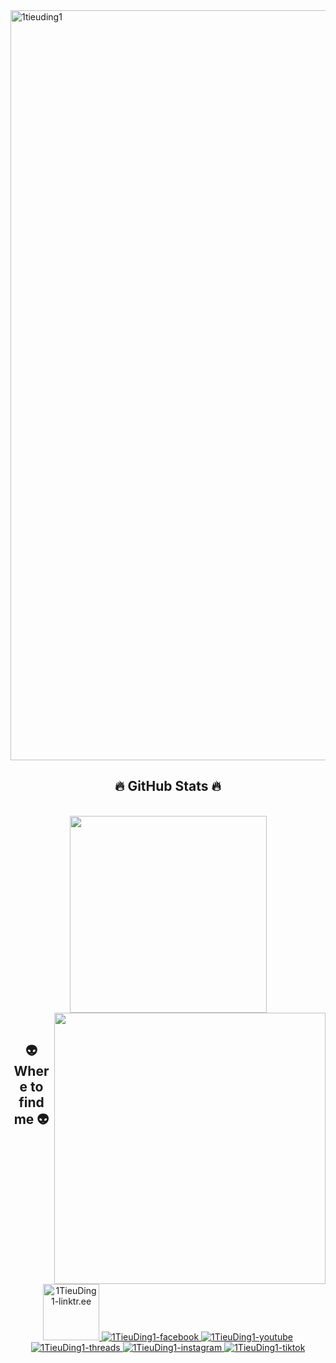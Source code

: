 <!-- 1TieuDing1 -->
<a href="#" target="_blank">
  <img src="./svg/1tieuding1.svg" width="1200" alt="1tieuding1" />
</a>

<h2 align="center">🔥 GitHub Stats 🔥</h2>
<!-- https://github.com/anuraghazra/github-readme-stats -->
<br>
<div align=center>
  <a href="#" title="1TieuDing1">
    <img width="315" align="center" src="https://github-readme-stats.vercel.app/api/top-langs/?username=1TieuDing1&hide=c%23,powershell,Mathematica,Ruby,Objective-C,Objective-C%2b%2b,Cuda&title_color=61dafb&text_color=ffffff&icon_color=61dafb&bg_color=20232a&langs_count=8&layout=compact&border_color=61dafb&hide_border=true" />
  </a>
  <a href="#" title="1TieuDing1">
    <img align="right" width="434" src="https://github-readme-stats.vercel.app/api?username=1TieuDing1&show_icons=true&theme=react&border_color=61dafb&hide_border=true&rank_icon=github&include_all_commits=true" />
  </a>
</div>

<br>
<h2 align="center">👽 Where to find me 👽</h2>
<br>
<!-- https://icons8.com -->
<div align="center">
  <a href="https://linktr.ee/1TieuDing" target="blank">
    <img width="90" height="90" src="https://img.icons8.com/?size=100&id=uk4FvDvBCzoX&format=png&color=000000" alt="1TieuDing1-linktr.ee" />
  </a>
  <a href="https://www.facebook.com/1TieuDing1" target="blank">
    <img src="https://img.icons8.com/bubbles/100/000000/facebook-new.png" alt="1TieuDing1-facebook" />
  </a>
  <a href="https://www.youtube.com/@1TieuDing" target="blank">
    <img src="https://img.icons8.com/bubbles/100/000000/youtube-squared.png" alt="1TieuDing1-youtube" />
  </a>
  <a href="https://www.threads.net/@1tieuding1" target="blank">
    <img src="https://img.icons8.com/?size=100&id=oykyblY20T6o&format=png&color=000000" alt="1TieuDing1-threads" />
  </a>
  <a href="https://www.instagram.com/1tieuding1" target="blank">
    <img src="https://img.icons8.com/bubbles/100/000000/instagram.png" alt="1TieuDing1-instagram" />
  </a>
  <a href="https://www.tiktok.com/@1tieuding" target="blank">
    <img src="https://img.icons8.com/?size=100&id=GN6LgEfShU2b&format=png&color=000000" alt="1TieuDing1-tiktok" />
  </a>
</div>
